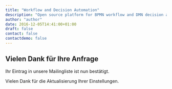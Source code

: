 ```yaml
---
title: "Workflow and Decision Automation"
description: "Open source platform for BPMN workflow and DMN decision automation. Download now."
author: "author"
date: 2016-12-05T14:41:00+01:00
draft: false
contact: false
contactdemo: false
---
```

## Vielen Dank für Ihre Anfrage

Ihr Eintrag in unsere Mailingliste ist nun bestätigt.

Vielen Dank für die Aktualisierung Ihrer Einstellungen.
